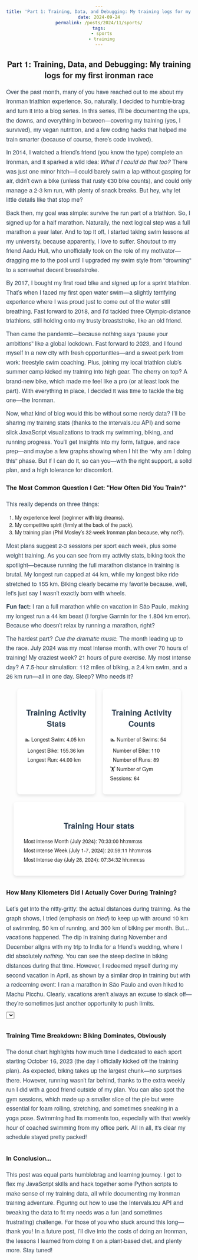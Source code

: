 ```yaml
---
title: 'Part 1: Training, Data, and Debugging: My training logs for my first ironman race'
date: 2024-09-24
permalink: /posts/2024/11/sports/
tags:
  - sports
  - training
---
```

  <style>
    p {
    text-align: left; /* Align all <p> text to the left */
    margin: 0px 0;
    color: #2c3e50; /* Keep the text color consistent */
    font-size: 16px; /* Standard font size for readability */
    line-height: 1.6; /* Improve readability with a comfortable line height */
}

    .container {
            display: flex;
            flex-wrap: wrap;
            justify-content: center;
            width: 100%;
            max-width: 1200px;
        }
        .card {
            background-color: #fff;
            border-radius: 8px;
            box-shadow: 0 4px 8px rgba(0, 0, 0, 0.1);
            margin: 10px;
            padding: 20px;
            box-sizing: border-box;
        }
        .card.half-width {
            width: calc(50% - 40px);
        }
        .card.full-width {
            width: calc(100% - 40px);
        }
        .card h2 {
            color: #2c3e50;
        }
        .card ul {
            list-style: none;
            padding: 0;
        }
        .card ul li {
            margin: 5px 0;
        }
        .myCircle:hover {
            stroke: black;
        }
        .tooltip {
            position: absolute;
            text-align: center;
            width: auto;
            height: auto;
            padding: 10px;
            font: 14px sans-serif;
            background: white;
            border: solid 2px #aaa;
            border-radius: 5px;
            pointer-events: none;
            opacity: 0;
            box-shadow: 0px 0px 10px rgba(0, 0, 0, 0.1);
        }
        .annotation {
            fill: red;
            font-size: 12px;
        }
        .annotation-line {
            stroke: red;
            stroke-width: 1;
            fill: none;
        }
        .annotation-arrow {
            fill: red;
        }
        body {
            font-family: "Helvetica Neue", Helvetica, Arial, sans-serif;
            width: 960px;
            margin: auto;
            text-align: center;
        }
        svg {
            margin: 0 auto;
        }
        .slices path.slice {
            stroke-width: 2px;
        }
        .lines polyline {
            opacity: .3;
            stroke: black;
            stroke-width: 2px;
            fill: none;
        }
        #line_plot, #pie_chart {
            display: inline-block;
            width: 100%;
        }
   header {
    background-color: white; /* Keep the background white */
    padding: 20px;
    text-align: center;
    border-bottom: 2px solid #ddd; /* Light gray border for subtle separation */
}
header h1 {
    margin: 0;
    color: #2c3e50; /* Dark gray-blue for the text */
    font-size: 28px;
    font-weight: bold;
}
p {
    text-align: left; /* Default left alignment for all paragraphs */
    margin: 10px 0;
    color: #2c3e50;
    font-size: 16px;
    line-height: 1.6;
}
.header-text {
    text-align: center; /* Center align only the paragraph under the header */
}
h3, p, ul, ol {
    text-align: left;
}
    h3 {
        margin-bottom: 20px; /* Adds space below all h2 headers */
    }
  </style>


## Part 1: Training, Data, and Debugging: My training logs for my first ironman race

<p>Over the past month, many of you have reached out to me about my Ironman triathlon experience. So, naturally, I decided to humble-brag and turn it into a blog series. In this series, I’ll be documenting the ups, the downs, and everything in between—covering my training (yes, I survived), my vegan nutrition, and a few coding hacks that helped me train smarter (because of course, there’s code involved).</p>

<p>In 2014, I watched a friend’s friend (you know the type) complete an Ironman, and it sparked a wild idea: <em>What if I could do that too?</em> There was just one minor hitch—I could barely swim a lap without gasping for air, didn’t own a bike (unless that rusty €30 bike counts), and could only manage a 2-3 km run, with plenty of snack breaks. But hey, why let little details like that stop me?</p>

<p>Back then, my goal was simple: survive the run part of a triathlon. So, I signed up for a half marathon. Naturally, the next logical step was a full marathon a year later. And to top it off, I started taking swim lessons at my university, because apparently, I love to suffer. Shoutout to my friend Aadu Huli, who unofficially took on the role of my motivator—dragging me to the pool until I upgraded my swim style from "drowning" to a somewhat decent breaststroke.</p>

<p>By 2017, I bought my first road bike and signed up for a sprint triathlon. That’s when I faced my first open water swim—a slightly terrifying experience where I was proud just to come out of the water still breathing. Fast forward to 2018, and I’d tackled three Olympic-distance triathlons, still holding onto my trusty breaststroke, like an old friend.</p>

<p>Then came the pandemic—because nothing says “pause your ambitions” like a global lockdown. Fast forward to 2023, and I found myself in a new city with fresh opportunities—and a sweet perk from work: freestyle swim coaching. Plus, joining my local triathlon club’s summer camp kicked my training into high gear. The cherry on top? A brand-new bike, which made me feel like a pro (or at least look the part). With everything in place, I decided it was time to tackle the big one—the Ironman.</p>

<p>Now, what kind of blog would this be without some nerdy data? I’ll be sharing my training stats (thanks to the intervals.icu API) and some slick JavaScript visualizations to track my swimming, biking, and running progress. You’ll get insights into my form, fatigue, and race prep—and maybe a few graphs showing when I hit the “why am I doing this” phase. But if I can do it, so can you—with the right support, a solid plan, and a high tolerance for discomfort.</p>

<h3>The Most Common Question I Get: "How Often Did You Train?"</h3>

<p>This really depends on three things:</p>
<ol style="text-align:left;">
    <li>My experience level (beginner with big dreams).</li>
    <li>My competitive spirit (firmly at the back of the pack).</li>
    <li>My training plan (Phil Mosley’s 32-week Ironman plan because, why not?).</li>
</ol>

<p>Most plans suggest 2-3 sessions per sport each week, plus some weight training. As you can see from my activity stats, biking took the spotlight—because running the full marathon distance in training is brutal. My longest run capped at 44 km, while my longest bike ride stretched to 155 km. Biking clearly became my favorite because, well, let's just say I wasn’t exactly born with wheels.</p>

<p><strong>Fun fact:</strong> I ran a full marathon while on vacation in São Paulo, making my longest run a 44 km beast (I forgive Garmin for the 1.804 km error). Because who doesn’t relax by running a marathon, right?</p>

<p>The hardest part? <em>Cue the dramatic music.</em> The month leading up to the race. July 2024 was my most intense month, with over 70 hours of training! My craziest week? 21 hours of pure exercise. My most intense day? A 7.5-hour simulation: 112 miles of biking, a 2.4 km swim, and a 26 km run—all in one day. Sleep? Who needs it?</p>

<div class="container">
  <div class="card half-width">
    <h2>Training Activity Stats</h2>
    <ul>
      <li>🏊 Longest Swim: 4.05 km</li>
      <li>🚴 Longest Bike: 155.36 km</li>
      <li>🏃 Longest Run: 44.00 km</li>
    </ul>
  </div>
  <div class="card half-width">
    <h2>Training Activity Counts</h2>
    <ul>
      <li>🏊 Number of Swims: 54</li>
      <li>🚴 Number of Bike: 110</li>
      <li>🏃 Number of Runs: 89</li>
      <li>🏋️ Number of Gym Sessions: 64</li>
    </ul>
  </div>
  <div class="card full-width">
    <h2>Training Hour stats</h2>
    <ul>
      <li>📅 Most intense Month (July 2024): 70:33:00 hh:mm:ss</li>
      <li>📅 Most intense Week (July 1-7, 2024): 20:59:11 hh:mm:ss</li>
      <li>📅 Most intense day (July 28, 2024): 07:34:32 hh:mm:ss</li>
    </ul>
  </div>
</div>

<h3>How Many Kilometers Did I Actually Cover During Training?</h3>

<p>Let’s get into the nitty-gritty: the actual distances during training. As the graph shows, I tried (emphasis on <em>tried</em>) to keep up with around 10 km of swimming, 50 km of running, and 300 km of biking per month. But... vacations happened. The dip in training during November and December aligns with my trip to India for a friend’s wedding, where I did absolutely <em>nothing</em>. You can see the steep decline in biking distances during that time. However, I redeemed myself during my second vacation in April, as shown by a similar drop in training but with a redeeming event: I ran a marathon in São Paulo and even hiked to Machu Picchu. Clearly, vacations aren’t always an excuse to slack off—they’re sometimes just another opportunity to push limits.</p>

<!-- Initialize a select button -->
<select id="selectButton"></select>

<!-- Create a div where the graph will take place -->
<div id="line_plot"></div>

<h3>Training Time Breakdown: Biking Dominates, Obviously</h3>

<p>The donut chart highlights how much time I dedicated to each sport starting October 16, 2023 (the day I officially kicked off the training plan). As expected, biking takes up the largest chunk—no surprises there. However, running wasn’t far behind, thanks to the extra weekly run I did with a good friend outside of my plan. You can also spot the gym sessions, which made up a smaller slice of the pie but were essential for foam rolling, stretching, and sometimes sneaking in a yoga pose. Swimming had its moments too, especially with that weekly hour of coached swimming from my office perk. All in all, it's clear my schedule stayed pretty packed!</p>

<div id="pie_chart"></div>

<h3>In Conclusion...</h3>

<p>This post was equal parts humblebrag and learning journey. I got to flex my JavaScript skills and hack together some Python scripts to make sense of my training data, all while documenting my Ironman training adventure. Figuring out how to use the Intervals.icu API and tweaking the data to fit my needs was a fun (and sometimes frustrating) challenge. For those of you who stuck around this long—thank you! In a future post, I’ll dive into the costs of doing an Ironman, the lessons I learned from doing it on a plant-based diet, and plenty more. Stay tuned!</p>

<script src="https://d3js.org/d3.v4.min.js"></script>
<script src="https://rawgit.com/susielu/d3-annotation/master/d3-annotation.min.js"></script>
<script src="https://d3js.org/d3-scale-chromatic.v1.min.js"></script>
<script src="https://d3js.org/d3-geo-projection.v2.min.js"></script>

<!-- JavaScript to generate the line and pie chart as in your original code -->
<script>
  var margin = {top: 50, right: 200, bottom: 30, left: 70},
      width = 850 - margin.left - margin.right,
      height = 500 - margin.top - margin.bottom;

  var svg = d3.select("#line_plot")
    .append("svg")
      .attr("width", width + margin.left + margin.right)
      .attr("height", height + margin.top + margin.bottom)
      .style("display", "block")
      .style("margin", "0 auto")
    .append("g")
      .attr("transform", "translate(" + margin.left + "," + margin.top + ")");

  svg.append("text")
      .attr("x", (width / 2))
      .attr("y", 0 - (margin.top / 2))
      .attr("text-anchor", "middle")
      .style("font-size", "16px")
      .text("Weekly distance in kilometers by Sport");

  var Tooltip = d3.select("#line_plot")
    .append("div")
    .attr("class", "tooltip");

  var mouseover = function(d) {
      Tooltip.style("opacity", 1);
  };

  var mousemove = function(d) {
      Tooltip.html("Date: " + d3.timeFormat("%Y-%m-%d")(d.date) + "<br>Value: " + d.value)
        .style("left", (d3.event.pageX + 10) + "px")
        .style("top", (d3.event.pageY - 10) + "px");
  };

  var mouseleave = function(d) {
      Tooltip.style("opacity", 0);
  };

  d3.csv("/assets/data/weekly_sport_data.csv", function(error, data) {
      if (error) {
          console.error("Error loading CSV file:", error);
          return;
      }

      var parseDate = d3.timeParse("%Y-%m-%d");

      var allGroup = d3.keys(data[0]).filter(function(key) { return key !== "week_start"; });

      d3.select("#selectButton")
        .selectAll('myOptions')
        .data(allGroup)
        .enter()
        .append('option')
        .text(function (d) { return d; })
        .attr("value", function (d) { return d; });

      data.forEach(function(d) {
          d['week_start'] = parseDate(d['week_start']);
          allGroup.forEach(function(group) {
              d[group] = +d[group];
          });
      });

      var x = d3.scaleTime()
        .domain(d3.extent(data, function(d) { return d['week_start']; }))
        .range([ 0, width ]);
      svg.append("g")
        .attr("transform", "translate(0," + height + ")")
        .call(d3.axisBottom(x));

      var y = d3.scaleLinear()
        .range([ height, 0 ]);
      var yAxis = svg.append("g");

      svg.append("text")
          .attr("transform", "rotate(-90)")
          .attr("y", 0 - margin.left)
          .attr("x", 0 - (height / 2))
          .attr("dy", "1em")
          .style("text-anchor", "middle")
          .text("Distance (Km)");

      var line = svg
        .append('g')
        .append("path")
          .attr("stroke", "black")
          .style("stroke-width", 4)
          .style("fill", "none");

      var dot = svg
        .selectAll('circle')
        .data(data)
        .enter()
        .append('circle')
          .attr("class", "myCircle")
          .attr("r", 7)
          .style("fill", "#69b3a2")
          .on("mouseover", mouseover)
          .on("mousemove", mousemove)
          .on("mouseleave", mouseleave);

      var pointAnnotations = [
          {
              group: "Run",
              date: parseDate("2024-04-02"),
              value: 45,
              dy: -70,
              dx: -20,
              text: "Sao Paulo Marathon"
          },
          // Additional annotations here...
      ];

      function update(selectedGroup) {
          var dataFilter = data.map(function(d) { return {date: d['week_start'], value: d[selectedGroup]}; });

          y.domain([0, d3.max(dataFilter, function(d) { return d.value; })]);
          yAxis.transition().duration(1000).call(d3.axisLeft(y));

          line
              .datum(dataFilter)
              .transition()
              .duration(1000)
              .attr("d", d3.line()
                .x(function(d) { return x(d.date); })
                .y(function(d) { return y(d.value); })
              );

          dot
            .data(dataFilter)
            .transition()
            .duration(1000)
              .attr("cx", function(d) { return x(d.date); })
              .attr("cy", function(d) { return y(d.value); });
      }

      d3.select("#selectButton").on("change", function() {
          var selectedOption = d3.select(this).property("value");
          update(selectedOption);
      });

      update(allGroup[0]);
  });

  var pie_width = 470,
      pie_height = 450,
      pie_margin = 40;

  var pie_radius = Math.min(pie_width, pie_height) / 2 - pie_margin;

  var pie_svg = d3.select("#pie_chart")
    .append("svg")
      .attr("width", pie_width)
      .attr("height", pie_height)
      .style("display", "block")
      .style("margin", "0 auto")
    .append("g")
      .attr("transform", "translate(" + pie_width / 2 + "," + pie_height / 2 + ")");

  d3.csv("/assets/data/total_time_output.csv", function(data) {
      var formattedData = {};
      data.columns.forEach(function(column) {
          formattedData[column] = +data[0][column];
      });

      var color = d3.scaleOrdinal()
        .domain(data.columns)
        .range(d3.schemeDark2);

      var pie = d3.pie()
        .sort(null)
        .value(function(d) { return d.value; });

      var data_ready = pie(d3.entries(formattedData));

      var arc = d3.arc()
        .innerRadius(pie_radius * 0.5)
        .outerRadius(pie_radius * 0.8);

      pie_svg
        .selectAll('allSlices')
        .data(data_ready)
        .enter()
        .append('path')
        .attr('d', arc)
        .attr('fill', function(d){ return(color(d.data.key)) })
        .attr("stroke", "white")
        .style("stroke-width", "2px")
        .style("opacity", 0.7);
  });
</script>
